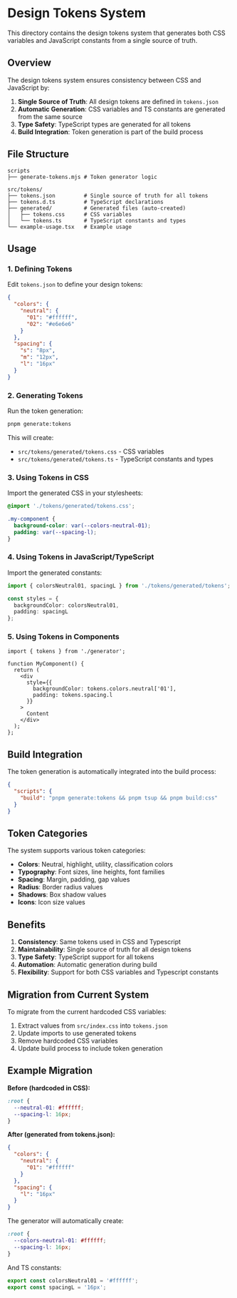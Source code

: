 # Design Tokens System

This directory contains the design tokens system that generates both CSS variables and JavaScript constants from a single source of truth.

## Overview

The design tokens system ensures consistency between CSS and JavaScript by:

1. **Single Source of Truth**: All design tokens are defined in `tokens.json`
2. **Automatic Generation**: CSS variables and TS constants are generated from the same source
3. **Type Safety**: TypeScript types are generated for all tokens
4. **Build Integration**: Token generation is part of the build process

## File Structure

```
scripts
├── generate-tokens.mjs # Token generator logic

src/tokens/
├── tokens.json         # Single source of truth for all tokens
├── tokens.d.ts         # TypeScript declarations
├── generated/          # Generated files (auto-created)
│   ├── tokens.css      # CSS variables
│   └── tokens.ts       # TypeScript constants and types
└── example-usage.tsx   # Example usage
```

## Usage

### 1. Defining Tokens

Edit `tokens.json` to define your design tokens:

```json
{
  "colors": {
    "neutral": {
      "01": "#ffffff",
      "02": "#e6e6e6"
    }
  },
  "spacing": {
    "s": "8px",
    "m": "12px",
    "l": "16px"
  }
}
```

### 2. Generating Tokens

Run the token generation:

```bash
pnpm generate:tokens
```

This will create:
- `src/tokens/generated/tokens.css` - CSS variables
- `src/tokens/generated/tokens.ts`  - TypeScript constants and types

### 3. Using Tokens in CSS

Import the generated CSS in your stylesheets:

```css
@import './tokens/generated/tokens.css';

.my-component {
  background-color: var(--colors-neutral-01);
  padding: var(--spacing-l);
}
```

### 4. Using Tokens in JavaScript/TypeScript

Import the generated constants:

```typescript
import { colorsNeutral01, spacingL } from './tokens/generated/tokens';

const styles = {
  backgroundColor: colorsNeutral01,
  padding: spacingL
};
```

### 5. Using Tokens in Components

```tsx
import { tokens } from './generator';

function MyComponent() {
  return (
    <div 
      style={{ 
        backgroundColor: tokens.colors.neutral['01'],
        padding: tokens.spacing.l 
      }}
    >
      Content
    </div>
  );
};
```

## Build Integration

The token generation is automatically integrated into the build process:

```json
{
  "scripts": {
    "build": "pnpm generate:tokens && pnpm tsup && pnpm build:css"
  }
}
```

## Token Categories

The system supports various token categories:

- **Colors**: Neutral, highlight, utility, classification colors
- **Typography**: Font sizes, line heights, font families
- **Spacing**: Margin, padding, gap values
- **Radius**: Border radius values
- **Shadows**: Box shadow values
- **Icons**: Icon size values

## Benefits

1. **Consistency**: Same tokens used in CSS and Typescript
2. **Maintainability**: Single source of truth for all design tokens
3. **Type Safety**: TypeScript support for all tokens
4. **Automation**: Automatic generation during build
5. **Flexibility**: Support for both CSS variables and Typescript constants

## Migration from Current System

To migrate from the current hardcoded CSS variables:

1. Extract values from `src/index.css` into `tokens.json`
2. Update imports to use generated tokens
3. Remove hardcoded CSS variables
4. Update build process to include token generation

## Example Migration

**Before (hardcoded in CSS):**
```css
:root {
  --neutral-01: #ffffff;
  --spacing-l: 16px;
}
```

**After (generated from tokens.json):**
```json
{
  "colors": {
    "neutral": {
      "01": "#ffffff"
    }
  },
  "spacing": {
    "l": "16px"
  }
}
```

The generator will automatically create:
```css
:root {
  --colors-neutral-01: #ffffff;
  --spacing-l: 16px;
}
```

And TS constants:
```typescript
export const colorsNeutral01 = '#ffffff';
export const spacingL = '16px';
``` 